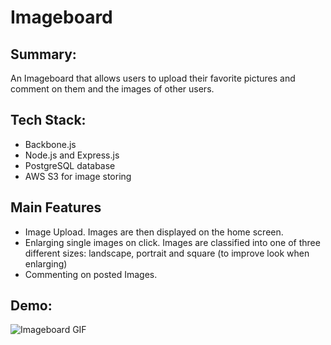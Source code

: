 # Imageboard

## Summary:
An Imageboard that allows users to upload their favorite pictures and comment on them and the images of other users.

## Tech Stack:
* Backbone.js
* Node.js and Express.js
* PostgreSQL database
* AWS S3 for image storing

## Main Features
* Image Upload. Images are then displayed on the home screen.
* Enlarging single images on click. Images are classified into one of three different sizes: landscape, portrait and square (to improve look when enlarging)
* Commenting on posted Images.

## Demo:
![Imageboard GIF](https://github.com/gselli12/imageboard/blob/master/Images/gifForReadme.gif)
